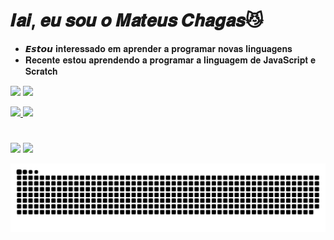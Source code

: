   # 𝑰𝒂𝒊, 𝒆𝒖 𝒔𝒐𝒖 𝒐 **𝑴𝒂𝒕𝒆𝒖𝒔 𝑪𝒉𝒂𝒈𝒂𝒔**😼
- 𝙀𝙨𝙩𝙤𝙪 𝐢𝐧𝐭𝐞𝐫𝐞𝐬𝐬𝐚𝐝𝐨 𝐞𝐦 𝐚𝐩𝐫𝐞𝐧𝐝𝐞𝐫 𝐚 𝐩𝐫𝐨𝐠𝐫𝐚𝐦𝐚𝐫 𝐧𝐨𝐯𝐚𝐬 𝐥𝐢𝐧𝐠𝐮𝐚𝐠𝐞𝐧𝐬
- 𝐑𝐞𝐜𝐞𝐧𝐭𝐞 𝐞𝐬𝐭𝐨𝐮 𝐚𝐩𝐫𝐞𝐧𝐝𝐞𝐧𝐝𝐨 𝐚 𝐩𝐫𝐨𝐠𝐫𝐚𝐦𝐚𝐫 𝐚 𝐥𝐢𝐧𝐠𝐮𝐚𝐠𝐞𝐦 𝐝𝐞 𝐉𝐚𝐯𝐚𝐒𝐜𝐫𝐢𝐩𝐭 𝐞 𝐒𝐜𝐫𝐚𝐭𝐜𝐡

 ![](https://img.shields.io/badge/JavaScript-323330?style=for-the-badge&logo=javascript&logoColor=F7DF1E)
 ![](https://img.shields.io/badge/Scratch-4D97FF?style=for-the-badge&logo=Scratch&logoColor=white)       

 <div>
  <a href="https://github.com/Mateuuus">
  <img height="180em" src="https://github-readme-stats.vercel.app/api?username=Mateuuus&show_icons=true&theme=dark&include_all_commits=true&count_private=true"/>
  <img height="0em" src="https://github-readme-stats.vercel.app/api/top-langs/?username=Mateuuus&layout=compact&langs_count=7&theme=dark"/>
</div>
    
 #
 <div>
   <a href = "mailto:chagasmateus087@gmail.com"><img src="https://img.shields.io/badge/-Gmail-%23333?style=for-the-badge&logo=gmail&logoColor=white" target="_blank"></a>
   <a href="https://instagram.com/mateuusc" target="_blank"><img src="https://img.shields.io/badge/-Instagram-%23E4405F?style=for-the-badge&logo=instagram&logoColor=white" target="_blank"></a>
 
  </div>
  
   ![Snake animation](https://github.com/Mateuuus/Mateuuus/blob/output/github-contribution-grid-snake.svg)
 #
  
</div>

